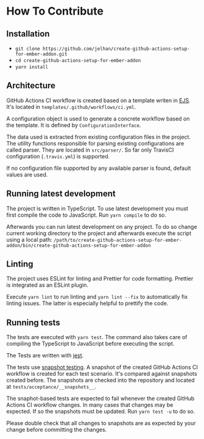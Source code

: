 # How To Contribute

## Installation

- `git clone https://github.com/jelhan/create-github-actions-setup-for-ember-addon.git`
- `cd create-github-actions-setup-for-ember-addon`
- `yarn install`

## Architecture

GitHub Actions CI workflow is created based on a template writen in [EJS](https://ejs.co/).
It's located in `templates/.github/workflows/ci.yml`.

A configuration object is used to generate a concrete workflow based on the
template. It is defined by `ConfigurationInterface`.

The data used is extracted from existing configuration files in the project.
The utility functions responsible for parsing existing configurations are
called parser. They are located in `src/parser/`. So far only TravisCI
configuration (`.travis.yml`) is supported.

If no configuration file supported by any available parser is found, default
values are used.

## Running latest development

The project is written in TypeScript. To use latest development you must first
compile the code to JavaScript. Run `yarn compile` to do so.

Afterwards you can run latest development on any project. To do so change
current working directory to the project and afterwards execute the script
using a local path:
`/path/to/create-github-actions-setup-for-ember-addon/bin/create-github-actions-setup-for-ember-addon`

## Linting

The project uses ESLint for linting and Prettier for code formatting. Prettier
is integrated as an ESLint plugin.

Execute `yarn lint` to run linting and `yarn lint --fix` to automatically fix
linting issues. The latter is especially helpful to prettify the code.

## Running tests

The tests are executed with `yarn test`. The command also takes care of
compiling the TypeScript to JavaScript before executing the script.

The Tests are written with [jest](https://jestjs.io/).

The tests use [snapshot testing](https://jestjs.io/docs/en/snapshot-testing).
A snapshot of the created GitHub Actions CI workflow is created for each test
scenario. It's compared against snapshots created before. The snapshots are
checked into the repository and located at `tests/acceptance/__snapshots__`.

The snaphot-based tests are expected to fail whenever the created GitHub
Actions CI workflow changes. In many cases that changes may be expected. If so
the snapshots must be updated. Run `yarn test -u` to do so.

Please double check that all changes to snapshots are as expected by your
change before committing the changes.
